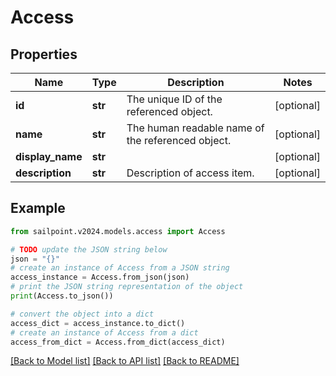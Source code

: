 # Access


## Properties

Name | Type | Description | Notes
------------ | ------------- | ------------- | -------------
**id** | **str** | The unique ID of the referenced object. | [optional] 
**name** | **str** | The human readable name of the referenced object. | [optional] 
**display_name** | **str** |  | [optional] 
**description** | **str** | Description of access item. | [optional] 

## Example

```python
from sailpoint.v2024.models.access import Access

# TODO update the JSON string below
json = "{}"
# create an instance of Access from a JSON string
access_instance = Access.from_json(json)
# print the JSON string representation of the object
print(Access.to_json())

# convert the object into a dict
access_dict = access_instance.to_dict()
# create an instance of Access from a dict
access_from_dict = Access.from_dict(access_dict)
```
[[Back to Model list]](../README.md#documentation-for-models) [[Back to API list]](../README.md#documentation-for-api-endpoints) [[Back to README]](../README.md)


